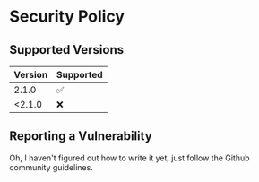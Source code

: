 # Security Policy

## Supported Versions

| Version | Supported          |
| ------- | ------------------ |
| 2.1.0   | :white_check_mark: |
| <2.1.0  | :x:                |

## Reporting a Vulnerability

Oh, I haven't figured out how to write it yet, just follow the Github community guidelines.
